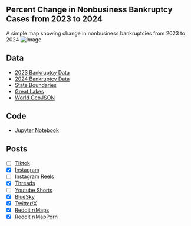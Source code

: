 ## Percent Change in Nonbusiness Bankruptcy Cases from 2023 to 2024
A simple map showing change in nonbusiness bankruptcies from 2023 to 2024
![Image](https://drive.google.com/uc?export=view&id=1BLpNL7aJjW8iAZqZX-LLY2Nd9_A_jTED)

## Data
* [2023 Bankruptcy Data](https://www.uscourts.gov/data-news/data-tables/2024/12/31/bankruptcy-filings/f-2)
* [2024 Bankruptcy Data](https://www.uscourts.gov/data-news/data-tables/2024/12/31/bankruptcy-filings/f-2)
* [State Boundaries](https://www.census.gov/geographies/mapping-files/time-series/geo/carto-boundary-file.html)
* [Great Lakes](https://usicecenter.gov/Products/GreatLakesData)
* [World GeoJSON](https://public.opendatasoft.com/explore/dataset/world-administrative-boundaries/export/?flg=en-us)

## Code
* [Jupyter Notebook](FormatData.ipynb)

## Posts
- [ ] [Tiktok]()
- [x] [Instagram](https://www.instagram.com/p/DJmSheaxOZ2/)
- [ ] [Instagram Reels]()
- [x] [Threads](https://www.threads.com/@vinemapper/post/DJmSh7ZR9rY)
- [ ] [Youtube Shorts]()
- [x] [BlueSky](https://bsky.app/profile/vinemapper.bsky.social/post/3lp2rb2vfy22i)
- [x] [Twitter/X](https://x.com/VineMapper/status/1922307932332470295)
- [x] [Reddit r/Maps](https://www.reddit.com/r/Maps/comments/1klobx5/increase_in_nonbusiness_bankruptcy_cases_from/)
- [x] [Reddit r/MapPorn](https://www.reddit.com/r/MapPorn/comments/1klobqf/increase_in_nonbusiness_bankruptcy_cases_from/)

